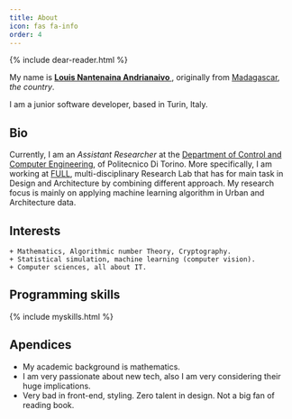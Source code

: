 ```yaml
---
title: About
icon: fas fa-info
order: 4
---
```



{% include dear-reader.html %}


My name is [<strong> Louis Nantenaina Andrianaivo </strong>](https://github.com/rapoma), originally from [Madagascar](https://en.wikipedia.org/wiki/Madagascar), *the country*. 

I am a junior software developer, based in Turin, Italy.

## Bio

Currently, I am an *Assistant Researcher* at the [Department of Control and Computer Engineering](https://www.dauin.polito.it/), of Politecnico Di Torino. More specifically, I am working at [FULL](https://full.polito.it/), multi-disciplinary Research Lab that has for main task in Design and Architecture by combining different approach. My research focus is mainly on applying machine learning algorithm in Urban and Architecture data. 

## Interests

    + Mathematics, Algorithmic number Theory, Cryptography.
    + Statistical simulation, machine learning (computer vision).
    + Computer sciences, all about IT.

## Programming skills

{% include myskills.html %}

## Apendices

+ My academic background is mathematics. 
+ I am very passionate about new tech, also I am very considering their huge implications.
+ Very bad in front-end, styling. Zero talent in design. Not a big fan of reading book.
 
    






